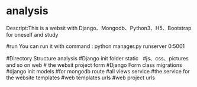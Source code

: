 # analysis
Descript:This is a websit with Django、Mongodb、Python3、H5、Bootstrap for oneself and study

#run
You can run it with command : python manager.py runserver 0:5001

#Directory Structure
analysis  #Django init folder
static   #js、css、pictures and so on
web      # the websit project
  form     #Django Form class
  migrations #django init
  models     #for mongodb 
  route      #all views
  service    #the service for the website
  templates  #web templates
  urls       #web project urls


